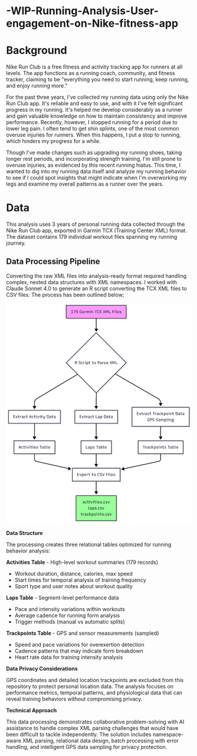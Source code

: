 # -WIP-Running-Analysis-User-engagement-on-Nike-fitness-app
# Background 
Nike Run Club is a free fitness and activity tracking app for runners at all levels. The app functions as a running coach, community, and fitness tracker, claiming to be "everything you need to start running, keep running, and enjoy running more."

For the past three years, I've collected my running data using only the Nike Run Club app. It's reliable and easy to use, and with it I've felt significant progress in my running. It's helped me develop considerably as a runner and gain valuable knowledge on how to maintain consistency and improve performance. Recently, however, I stopped running for a period due to lower leg pain. I often tend to get shin splints, one of the most common overuse injuries for runners. When this happens, I put a stop to running, which hinders my progress for a while.

Though I've made changes such as upgrading my running shoes, taking longer rest periods, and incorporating strength training, I'm still prone to overuse injuries, as evidenced by this recent running hiatus. This time, I wanted to dig into my running data itself and analyze my running behavior to see if I could spot insights that might indicate when I'm overworking my legs and examine my overall patterns as a runner over the years.

# Data
This analysis uses 3 years of personal running data collected through the Nike Run Club app, exported in Garmin TCX (Training Center XML) format. The dataset contains 179 individual workout files spanning my running journey. 

## Data Processing Pipeline

Converting the raw XML files into analysis-ready format required handling complex, nested data structures with XML namespaces. I worked with Claude Sonnet 4.0 to generate an R script converting the TCX XML files to CSV files. The process has been outlined below; 

<img src="Garmin_TCX_XML_to_CSV_Process_Flow.png" alt="Data Processing Flow" width="600" >

**Data Structure**

The processing creates three relational tables optimized for running behavior analysis:

**Activities Table** - High-level workout summaries (179 records)
- Workout duration, distance, calories, max speed
- Start times for temporal analysis of training frequency
- Sport type and user notes about workout quality

**Laps Table** - Segment-level performance data 
- Pace and intensity variations within workouts
- Average cadence for running form analysis
- Trigger methods (manual vs automatic splits)

**Trackpoints Table** - GPS and sensor measurements (sampled)
- Speed and pace variations for overexertion detection
- Cadence patterns that may indicate form breakdown
- Heart rate data for training intensity analysis

**Data Privacy Considerations**

GPS coordinates and detailed location trackpoints are excluded from this repository to protect personal location data. The analysis focuses on performance metrics, temporal patterns, and physiological data that can reveal training behaviors without compromising privacy.

**Technical Approach**

This data processing demonstrates collaborative problem-solving with AI assistance to handle complex XML parsing challenges that would have been difficult to tackle independently. The solution includes namespace-aware XML parsing, relational data design, batch processing with error handling, and intelligent GPS data sampling for privacy protection.
